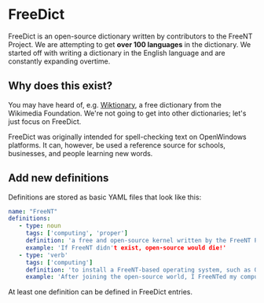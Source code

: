 # FreeDict

FreeDict is an open-source dictionary written by contributors to the FreeNT Project.
We are attempting to get **over 100 languages** in the dictionary. We started off with
writing a dictionary in the English language and are constantly expanding overtime.

## Why does this exist?

You may have heard of, e.g. [Wiktionary](https://wiktionary.org), a free dictionary
from the Wikimedia Foundation. We're not going to get into other dictionaries;
let's just focus on FreeDict.

FreeDict was originally intended for spell-checking text on OpenWindows platforms.
It can, however, be used a reference source for schools, businesses, and people
learning new words.

## Add new definitions

Definitions are stored as basic YAML files that look like this:

```yaml
name: "FreeNT"
definitions:
   - type: noun
     tags: ['computing', 'proper']
     definition: 'a free and open-source kernel written by the FreeNT Project.'
     example: 'If FreeNT didn't exist, open-source would die!'
   - type: 'verb'
     tags: ['computing']
     definition: 'to install a FreeNT-based operating system, such as OpenWindows, on a computer.'
     example: 'After joining the open-source world, I FreeNTed my computer'
```

At least one definition can be defined in FreeDict entries.
